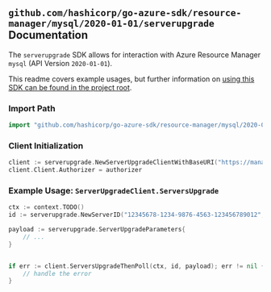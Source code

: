 
## `github.com/hashicorp/go-azure-sdk/resource-manager/mysql/2020-01-01/serverupgrade` Documentation

The `serverupgrade` SDK allows for interaction with Azure Resource Manager `mysql` (API Version `2020-01-01`).

This readme covers example usages, but further information on [using this SDK can be found in the project root](https://github.com/hashicorp/go-azure-sdk/tree/main/docs).

### Import Path

```go
import "github.com/hashicorp/go-azure-sdk/resource-manager/mysql/2020-01-01/serverupgrade"
```


### Client Initialization

```go
client := serverupgrade.NewServerUpgradeClientWithBaseURI("https://management.azure.com")
client.Client.Authorizer = authorizer
```


### Example Usage: `ServerUpgradeClient.ServersUpgrade`

```go
ctx := context.TODO()
id := serverupgrade.NewServerID("12345678-1234-9876-4563-123456789012", "example-resource-group", "serverValue")

payload := serverupgrade.ServerUpgradeParameters{
	// ...
}


if err := client.ServersUpgradeThenPoll(ctx, id, payload); err != nil {
	// handle the error
}
```
